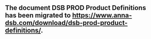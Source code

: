## The document DSB PROD Product Definitions has been migrated to https://www.anna-dsb.com/download/dsb-prod-product-definitions/.
